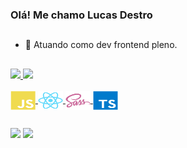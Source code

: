    ###   Olá! Me chamo Lucas Destro
   ##

- 🌱 Atuando como dev frontend pleno.

##
<div>
  <a href="https://github.com/lfsdestro">
  <img height="180em" src="https://github-readme-stats.vercel.app/api?username=lfsdestro&show_icons=true&theme=dark&include_all_commits=true&count_private=true"/>
  <img height="180em" src="https://github-readme-stats.vercel.app/api/top-langs/?username=lfsdestro&layout=compact&langs_count=7&theme=dark"/>
</div>
  
<div style="display: inline_block"><br>
  <img align="center" alt="Lucas-Js" height="30" width="40" src="https://raw.githubusercontent.com/devicons/devicon/master/icons/javascript/javascript-plain.svg">
  <img align="center" alt="Lucas-REACT" height="30" width="40" src="https://raw.githubusercontent.com/devicons/devicon/master/icons/react/react-original.svg">
  <img align="center" alt="Lucas-SASS" height="30" width="40" src="https://raw.githubusercontent.com/devicons/devicon/master/icons/sass/sass-original.svg">
  <img align="center" alt="Lucas-JQUERY" height="30" width="40" src="https://raw.githubusercontent.com/devicons/devicon/master/icons/typescript/typescript-original.svg">
</div>

##
  
  <div>
  <a href = "mailto:contato.lucasdestro@gmail.com"><img src="https://img.shields.io/badge/-Gmail-%23333?style=for-the-badge&logo=gmail&logoColor=white" target="_blank"></a>
  <a href="https://www.linkedin.com/in/lucas-destro/" target="_blank"><img src="https://img.shields.io/badge/-LinkedIn-%230077B5?style=for-the-badge&logo=linkedin&logoColor=white"      target="_blank"></a> 
  </div>
